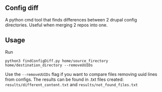 ## Config diff
A python cmd tool that finds differences between 2 drupal config directories.
Useful when merging 2 repos into one.

## Usage
Run 
```shell
python3 findConfigDiff.py home/source_firectory home/destination_directory --removeUUIDs
```
Use the ``--removeUUIDs`` flag if you want to compare files removing uuid lines from configs.
The results can be found in .txt files created: ``results/different_content.txt`` and ``results/not_found_files.txt``